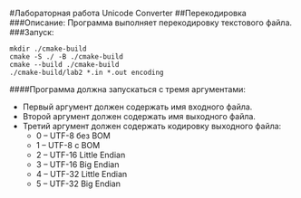 #Лабораторная работа Unicode Converter
##Перекодировка
###Описание:
Программа выполняет перекодировку текстового файла.
###Запуск:
```
mkdir ./cmake-build
cmake -S ./ -B ./cmake-build
cmake --build ./cmake-build
./cmake-build/lab2 *.in *.out encoding
```
####Программа должна запускаться с тремя аргументами:
* Первый аргумент должен содержать имя входного файла.
* Второй аргумент должен содержать имя выходного файла.
* Третий аргумент должен содержать кодировку выходного файла:
    *  0 – UTF-8 без BOM
    *  1 – UTF-8 с BOM
    *  2 – UTF-16 Little Endian
    *  3 – UTF-16 Big Endian
    *  4 – UTF-32 Little Endian
    *  5 – UTF-32 Big Endian

